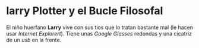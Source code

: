 # larry Plotter y el Bucle Filosofal

El niño huerfano **Larry** vive con sus tios que lo tratan bastante mal
(le hacen usar *Internet Explorert*).
Tiene unas *Google Glasses* redondas y una cicatriz de un *usb* en la frente.
